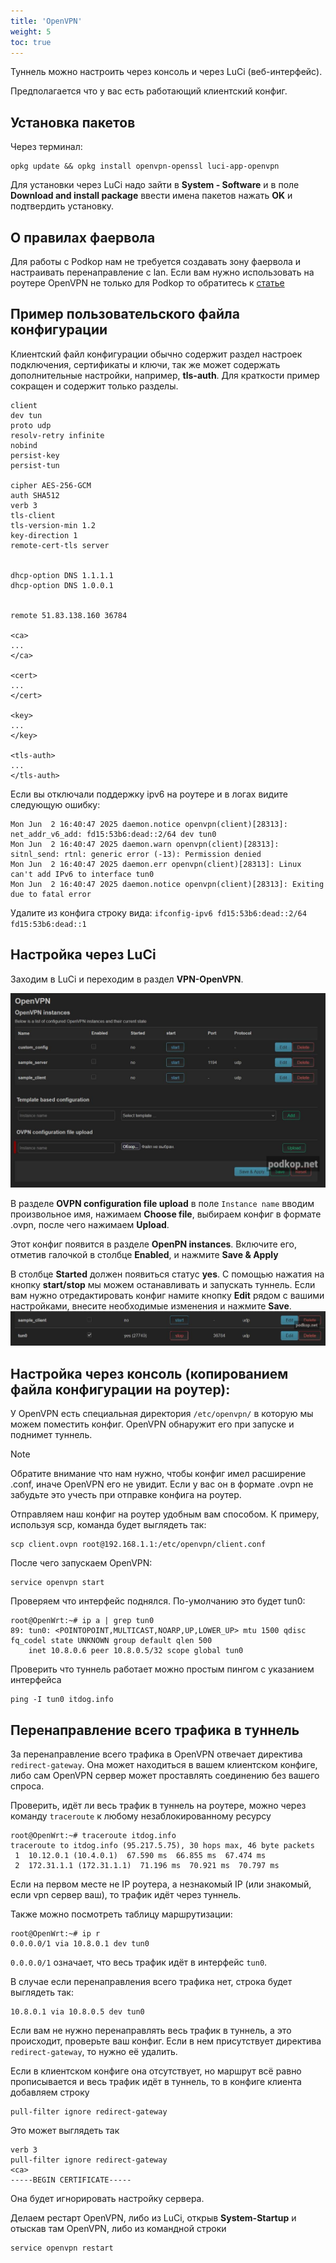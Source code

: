 ```yaml
---
title: 'OpenVPN'
weight: 5
toc: true
---
```


Туннель можно настроить через консоль и через LuCi (веб-интерфейс).

Предполагается что у вас есть работающий клиентский конфиг. 

## Установка пакетов

Через терминал: 
```
opkg update && opkg install openvpn-openssl luci-app-openvpn
```

Для установки через LuCi надо зайти в **System - Software** и в поле **Download and install package** ввести имена пакетов нажать **OK** и подтвердить установку.

## О правилах фаервола

Для работы с Podkop нам не требуется создавать зону фаервола и настраивать перенаправление с lan. 
Если вам нужно использовать на роутере OpenVPN не только для Podkop то обратитесь к [статье](https://itdog.info/nastrojka-klienta-openconnect-na-openwrt/)

## Пример пользовательского файла конфигурации

Клиентский файл конфигурации обычно содержит раздел настроек подключения, сертификаты и ключи, так же может содержать дополнительные настройки, например, **tls-auth**. Для краткости пример сокращен и содержит только разделы.
```
client
dev tun
proto udp
resolv-retry infinite
nobind
persist-key
persist-tun

cipher AES-256-GCM
auth SHA512
verb 3
tls-client
tls-version-min 1.2
key-direction 1
remote-cert-tls server


dhcp-option DNS 1.1.1.1
dhcp-option DNS 1.0.0.1


remote 51.83.138.160 36784

<ca>
...
</ca>

<cert>
...
</cert>

<key>
...
</key>

<tls-auth>
...
</tls-auth>
```

Если вы отключали поддержку ipv6 на роутере и в логах видите следующую ошибку:
```
Mon Jun  2 16:40:47 2025 daemon.notice openvpn(client)[28313]: net_addr_v6_add: fd15:53b6:dead::2/64 dev tun0
Mon Jun  2 16:40:47 2025 daemon.warn openvpn(client)[28313]: sitnl_send: rtnl: generic error (-13): Permission denied
Mon Jun  2 16:40:47 2025 daemon.err openvpn(client)[28313]: Linux can't add IPv6 to interface tun0
Mon Jun  2 16:40:47 2025 daemon.notice openvpn(client)[28313]: Exiting due to fatal error
```

Удалите из конфига строку вида:
`ifconfig-ipv6 fd15:53b6:dead::2/64  fd15:53b6:dead::1`

## Настройка через LuCi

Заходим в LuCi и переходим в раздел **VPN-OpenVPN**.

![openvpn_general_settings](ovpn_general_settings.jpg)

В разделе **OVPN configuration file upload** в поле `Instance name` вводим произвольное имя, нажимаем **Choose file**, выбираем конфиг в формате .ovpn, после чего нажимаем **Upload**.

Этот конфиг появится в разделе **OpenPN instances**. Включите его, отметив галочкой в столбце **Enabled**, и нажмите **Save & Apply**

В столбце **Started** должен появиться статус **yes**. С помощью нажатия на кнопку **start/stop** мы можем останавливать и запускать туннель. Если вам нужно отредактировать конфиг намите кнопку **Edit** рядом с вашими настройками, внесите необходимые изменения и нажмите **Save**.
![ovpn_status](ovpn_status.jpg)

## Настройка через консоль (копированием файла конфигурации на роутер):

У OpenVPN есть специальная директория `/etc/openvpn/` в которую мы можем поместить конфиг. OpenVPN обнаружит его при запуске и поднимет туннель.

>[!NOTE]
>Обратите внимание что нам нужно, чтобы конфиг имел расширение .conf, иначе OpenVPN его не увидит. Если у вас он в формате .ovpn не забудьте это учесть при отправке конфига на роутер. 

Отправляем наш конфиг на роутер удобным вам способом.
К примеру, используя scp, команда будет выглядеть так:
```
scp client.ovpn root@192.168.1.1:/etc/openvpn/client.conf
```

После чего запускаем OpenVPN:
```
service openvpn start
```

Проверяем что интерфейс поднялся. По-умолчанию это будет tun0:
```
root@OpenWrt:~# ip a | grep tun0
89: tun0: <POINTOPOINT,MULTICAST,NOARP,UP,LOWER_UP> mtu 1500 qdisc fq_codel state UNKNOWN group default qlen 500
    inet 10.8.0.6 peer 10.8.0.5/32 scope global tun0
```

Проверить что туннель работает можно простым пингом с указанием интерфейса
```
ping -I tun0 itdog.info
```

## Перенаправление всего трафика в туннель

За перенаправление всего трафика в OpenVPN отвечает директива `redirect-gateway`. Она может находиться в вашем клиентском конфиге, либо сам OpenVPN сервер может проставлять соединению без вашего спроса.

Проверить, идёт ли весь трафик в туннель на роутере, можно через команду `traceroute` к любому незаблокированному ресурсу

```
root@OpenWrt:~# traceroute itdog.info
traceroute to itdog.info (95.217.5.75), 30 hops max, 46 byte packets
 1  10.12.0.1 (10.4.0.1)  67.590 ms  66.855 ms  67.474 ms
 2  172.31.1.1 (172.31.1.1)  71.196 ms  70.921 ms  70.797 ms
 ```

Если на первом месте не IP роутера, а незнакомый IP (или знакомый, если vpn сервер ваш), то трафик идёт через туннель.

Также можно посмотреть таблицу маршрутизации:

```
root@OpenWrt:~# ip r
0.0.0.0/1 via 10.8.0.1 dev tun0 
```

`0.0.0.0/1`  означает, что весь трафик идёт в интерфейс `tun0`.

В случае если перенаправления всего трафика нет, строка будет выглядеть так:
```
10.8.0.1 via 10.8.0.5 dev tun0
```

Если вам не нужно перенаправлять весь трафик в туннель, а это происходит, проверьте ваш конфиг.
Если в нем присутствует директива `redirect-gateway`, то нужно её удалить.

Если в клиентском конфиге она отсутствует, но маршрут всё равно прописывается и весь трафик идёт в туннель, то в конфиге клиента добавляем строку
```
pull-filter ignore redirect-gateway
```

Это может выглядеть так

```
verb 3
pull-filter ignore redirect-gateway
<ca>
-----BEGIN CERTIFICATE-----
```

Она будет игнорировать настройку сервера.

Делаем рестарт OpenVPN, либо из LuCi, открыв **System-Startup** и отыскав там OpenVPN, либо из командной строки
```
service openvpn restart
```

